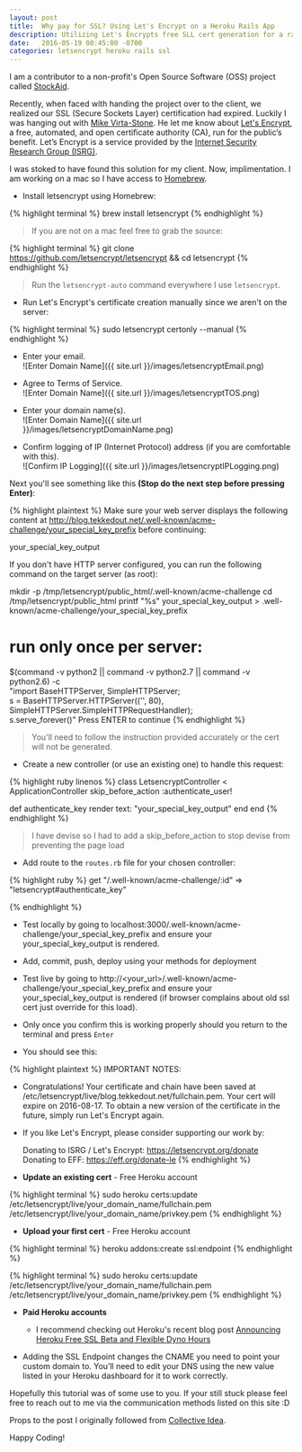 ```yaml
---
layout: post
title:  Why pay for SSL? Using Let's Encrypt on a Heroku Rails App
description: Utilizing Let's Encrypts free SLL cert generation for a rails app hosted on Heroku.
date:   2016-05-19 08:45:00 -0700
categories: letsencrypt heroku rails ssl
---
```

I am a contributor to a non-profit's Open Source Software (OSS) project called [StockAid](https://github.com/on-site/StockAid).

Recently, when faced with handing the project over to the client, we realized our SSL (Secure Sockets Layer) certification had expired.  Luckily I was hanging out with [Mike Virta-Stone](https://github.com/smellsblue).  He let me know about [Let's Encrypt](https://letsencrypt.org/), a free, automated, and open certificate authority (CA), run for the public’s benefit. Let’s Encrypt is a service provided by the [Internet Security Research Group (ISRG)](https://letsencrypt.org/isrg/).

I was stoked to have found this solution for my client. Now, implimentation. I am working on a mac so I have access to [Homebrew](http://brew.sh/).

* Install letsencrypt using Homebrew:

{% highlight terminal %}
brew install letsencrypt
{% endhighlight %}

> If you are not on a mac feel free to grab the source:

{% highlight terminal %}
git clone https://github.com/letsencrypt/letsencrypt && cd letsencrypt
{% endhighlight %}

> Run the `letsencrypt-auto` command everywhere I use `letsencrypt`.  

* Run Let's Encrypt's certificate creation manually since we aren't on the server:

{% highlight terminal %}
sudo letsencrypt certonly --manual
{% endhighlight %}

* Enter your email.  
![Enter Domain Name]({{ site.url }}/images/letsencryptEmail.png)

* Agree to Terms of Service.  
![Enter Domain Name]({{ site.url }}/images/letsencryptTOS.png)

* Enter your domain name(s).  
![Enter Domain Name]({{ site.url }}/images/letsencryptDomainName.png)

* Confirm logging of IP (Internet Protocol) address (if you are comfortable with this).   
![Confirm IP Logging]({{ site.url }}/images/letsencryptIPLogging.png)

Next you'll see something like this **(Stop do the next step before pressing Enter)**:

{% highlight plaintext %}
Make sure your web server displays the following content at
http://blog.tekkedout.net/.well-known/acme-challenge/your_special_key_prefix before continuing:

your_special_key_output

If you don't have HTTP server configured, you can run the following
command on the target server (as root):

mkdir -p /tmp/letsencrypt/public_html/.well-known/acme-challenge
cd /tmp/letsencrypt/public_html
printf "%s" your_special_key_output > .well-known/acme-challenge/your_special_key_prefix
# run only once per server:
$(command -v python2 || command -v python2.7 || command -v python2.6) -c \
"import BaseHTTPServer, SimpleHTTPServer; \
s = BaseHTTPServer.HTTPServer(('', 80), SimpleHTTPServer.SimpleHTTPRequestHandler); \
s.serve_forever()"
Press ENTER to continue
{% endhighlight %}

>You'll need to follow the instruction provided accurately or the cert will not be generated.  

* Create a new controller (or use an existing one) to handle this request:

{% highlight ruby linenos %}
class LetsencryptController < ApplicationController
  skip_before_action :authenticate_user!

  def authenticate_key
    render text: "your_special_key_output"
  end
end
{% endhighlight %}

> I have devise so I had to add a skip_before_action to stop devise from preventing the page load

* Add route to the `routes.rb` file for your chosen controller:

{% highlight ruby %}
get "/.well-known/acme-challenge/:id" => "letsencrypt#authenticate_key"


{% endhighlight %}

* Test locally by going to localhost:3000/.well-known/acme-challenge/your_special_key_prefix and ensure your your_special_key_output is rendered.

* Add, commit, push, deploy using your methods for deployment

* Test live by going to http://<your_url>/.well-known/acme-challenge/your_special_key_prefix and ensure your your_special_key_output is rendered (if browser complains about old ssl cert just override for this load).

* Only once you confirm this is working properly should you return to the terminal and press `Enter`

* You should see this:

{% highlight plaintext %}
IMPORTANT NOTES:
 - Congratulations! Your certificate and chain have been saved at
   /etc/letsencrypt/live/blog.tekkedout.net/fullchain.pem.
   Your cert will expire on 2016-08-17. To obtain a new version of the
   certificate in the future, simply run Let's Encrypt again.
 - If you like Let's Encrypt, please consider supporting our work by:

   Donating to ISRG / Let's Encrypt:   https://letsencrypt.org/donate
   Donating to EFF:                    https://eff.org/donate-le
{% endhighlight %}

* **Update an existing cert** - Free Heroku account  


{% highlight terminal %}
sudo heroku certs:update /etc/letsencrypt/live/your_domain_name/fullchain.pem /etc/letsencrypt/live/your_domain_name/privkey.pem
{% endhighlight %}
  
* **Upload your first cert** - Free Heroku account  

{% highlight terminal %}
heroku addons:create ssl:endpoint
{% endhighlight %}

{% highlight terminal %}
sudo heroku certs:update /etc/letsencrypt/live/your_domain_name/fullchain.pem /etc/letsencrypt/live/your_domain_name/privkey.pem
{% endhighlight %}

* **Paid Heroku accounts**
  * I recommend checking out Heroku's recent blog post [Announcing Heroku Free SSL Beta and Flexible Dyno Hours](https://blog.heroku.com/archives/2016/5/18/announcing_heroku_free_ssl_beta_and_flexible_dyno_hours)

* Adding the SSL Endpoint changes the CNAME you need to point your custom domain to. You’ll need to edit your DNS using the new value listed in your Heroku dashboard for it to work correctly.

Hopefully this tutorial was of some use to you. If your still stuck please feel free to reach out to me via the communication methods listed on this site :D

Props to the post I originally followed from [Collective Idea](http://collectiveidea.com/blog/archives/2016/01/12/lets-encrypt-with-a-rails-app-on-heroku/).

Happy Coding!
